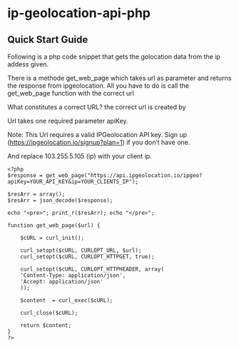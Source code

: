 # ip-geolocation-api-php

## Quick Start Guide

  Following is a php code snippet that gets the golocation data from the ip addess given. 
  
  There is a methode get_web_page which takes url as parameter and returns the response from ipgeolocation. All you have to do is call the get_web_page function with the correct url 
  
  What constitutes a correct URL?
      the correct url is created by 
  
  Url takes one required parameter apiKey.
  
  Note: This Url requires a valid IPGeolocation API key. Sign up (https://ipgeolocation.io/signup?plan=1) if you don’t have one.
  
  And replace 103.255.5.105 (ip) with your client ip.

```
<?php
$response = get_web_page("https://api.ipgeolocation.io/ipgeo?apiKey=YOUR_API_KEY&ip=YOUR_CLIENTS_IP");

$resArr = array();
$resArr = json_decode($response);

echo "<pre>"; print_r($resArr); echo "</pre>";

function get_web_page($url) {

    $cURL = curl_init();
    
    curl_setopt($cURL, CURLOPT_URL, $url);
    curl_setopt($cURL, CURLOPT_HTTPGET, true);
    
    curl_setopt($cURL, CURLOPT_HTTPHEADER, array(
    'Content-Type: application/json',
    'Accept: application/json'
    ));
    
    $content  = curl_exec($cURL);
    
    curl_close($cURL);
    
    return $content;
}
?>
```
